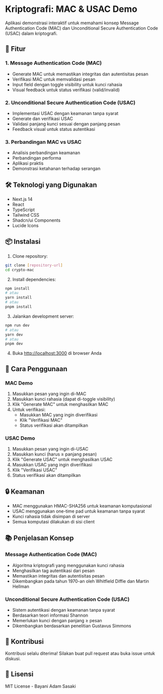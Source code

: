 # Kriptografi: MAC & USAC Demo

Aplikasi demonstrasi interaktif untuk memahami konsep Message Authentication Code (MAC) dan Unconditional Secure Authentication Code (USAC) dalam kriptografi.

## 🚀 Fitur

### 1. Message Authentication Code (MAC)
- Generate MAC untuk memastikan integritas dan autentisitas pesan
- Verifikasi MAC untuk memvalidasi pesan
- Input field dengan toggle visibility untuk kunci rahasia
- Visual feedback untuk status verifikasi (valid/invalid)

### 2. Unconditional Secure Authentication Code (USAC)
- Implementasi USAC dengan keamanan tanpa syarat
- Generate dan verifikasi USAC
- Validasi panjang kunci sesuai dengan panjang pesan
- Feedback visual untuk status autentikasi

### 3. Perbandingan MAC vs USAC
- Analisis perbandingan keamanan
- Perbandingan performa
- Aplikasi praktis
- Demonstrasi ketahanan terhadap serangan

## 🛠️ Teknologi yang Digunakan

- Next.js 14
- React
- TypeScript
- Tailwind CSS
- Shadcn/ui Components
- Lucide Icons

## 📦 Instalasi

1. Clone repository:
```bash
git clone [repository-url]
cd crypto-mac
```

2. Install dependencies:
```bash
npm install
# atau
yarn install
# atau
pnpm install
```

3. Jalankan development server:
```bash
npm run dev
# atau
yarn dev
# atau
pnpm dev
```

4. Buka [http://localhost:3000](http://localhost:3000) di browser Anda

## 🎯 Cara Penggunaan

### MAC Demo
1. Masukkan pesan yang ingin di-MAC
2. Masukkan kunci rahasia (dapat di-toggle visibility)
3. Klik "Generate MAC" untuk menghasilkan MAC
4. Untuk verifikasi:
   - Masukkan MAC yang ingin diverifikasi
   - Klik "Verifikasi MAC"
   - Status verifikasi akan ditampilkan

### USAC Demo
1. Masukkan pesan yang ingin di-USAC
2. Masukkan kunci (harus ≥ panjang pesan)
3. Klik "Generate USAC" untuk menghasilkan USAC
4. Masukkan USAC yang ingin diverifikasi
5. Klik "Verifikasi USAC"
6. Status verifikasi akan ditampilkan

## 🔒 Keamanan

- MAC menggunakan HMAC-SHA256 untuk keamanan komputasional
- USAC menggunakan one-time pad untuk keamanan tanpa syarat
- Kunci rahasia tidak disimpan di server
- Semua komputasi dilakukan di sisi client

## 📚 Penjelasan Konsep

### Message Authentication Code (MAC)
- Algoritma kriptografi yang menggunakan kunci rahasia
- Menghasilkan tag autentikasi dari pesan
- Memastikan integritas dan autentisitas pesan
- Dikembangkan pada tahun 1970-an oleh Whitfield Diffie dan Martin Hellman

### Unconditional Secure Authentication Code (USAC)
- Sistem autentikasi dengan keamanan tanpa syarat
- Berdasarkan teori informasi Shannon
- Memerlukan kunci dengan panjang ≥ pesan
- Dikembangkan berdasarkan penelitian Gustavus Simmons

## 🤝 Kontribusi

Kontribusi selalu diterima! Silakan buat pull request atau buka issue untuk diskusi.

## 📝 Lisensi

MIT License - Bayani Adam Sasaki 